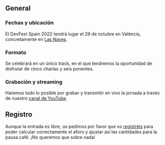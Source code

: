 ## General

### Fechas y ubicación

El DevFest Spain 2022 tendrá lugar el 29 de octubre en València, concretamente en [Las Naves](https://goo.gl/maps/Z7YkzuemmT8nvzTW6).

### Formato

Se celebrará en un único track, en el que tendremos la oportunidad de disfrutar de cinco charlas y seis ponentes.

### Grabación y streaming

Haremos todo lo posible por grabar y transmitir en vivo la jornada a través de nuestro [canal de YouTube](https://www.youtube.com/c/gdgspain).

## Registro

Aunque la entrada es libre, os pedimos por favor que os [registréis](https://gdg.community.dev/events/details/google-gdg-lleida-presents-devfest-gdg-spain-valencia-2022/) para poder calcular correctamente el aforo y ajustar así las cantidades para la pausa café. ¡No queremos que sobre nada!

